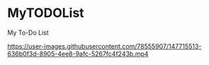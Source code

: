 # MyTODOList
My To-Do List




https://user-images.githubusercontent.com/78555907/147715513-636b0f3d-8905-4ee8-9afc-5267fc4f243b.mp4

